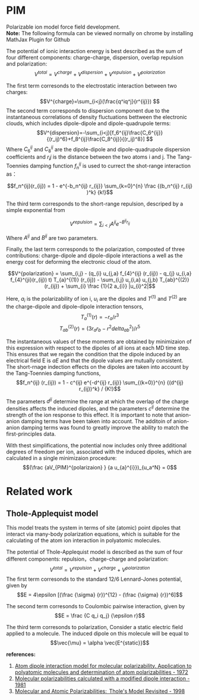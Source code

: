 # PIM
Polarizable ion model force field development.   
**Note:** The following formula can be viewed normally on chrome by installing MathJax Plugin for Github

The potential of ionic interaction energy is best described as the sum of four different components: charge-charge, dispersion, overlap repulsion and polarization:
$$V^{total}=V^{charge} + V^{dispersion} + V^{repulsion} + V^{polarization} $$

The first term corresonds to the electrostatic interaction between two charges:
$$V^{charge}=\sum_{i<j}(\frac{q^iq^j}{r^{ij}}) $$
The second term corresponds to dispersion component due to the instantaneous correlations of density fluctuations bettween the electronic clouds, which includes dipole-dipole and dipole-quadrupole terms:
$$V^{dispersion}=-\sum_{i<j}[f_6^{ij}\frac{C_6^{ij}}{(r_ij)^6}+f_8^{ij}\frac{C_8^{ij}}{(r_ij)^8}] $$
Where $C^{ij}_6$ and $C^{ij}_8$ are the dipole-dipole and dipole-quadrupole dispersion coefficients and $r_ij$ is the distance between the two atoms i and j. The Tang-Toennies damping function $f^{ij}_n$ is used to currect the shot-range interaction as：

$$f_n^{ij}(r_{ij}) = 1 - e^{-b_n^{ij} r_{ij}} \sum_{k=0}^{n} \frac {(b_n^{ij} r_{ij} )^k} {k!}$$

The third term corresponds to the short-range repulsion, descriped by a simple exponential from

$$V^{repulsion}=\sum_{i<j}A^{ij}e^{-B^{ij}r_{ij}}$$

Where $A^{ij}$ and $B^{ij}$ are two parameters.

Finally, the last term corresponds to the polarization, composted of three contributions: charge-dipole and dipole-dipole interactions a well as the energy cost for deforming the electronic cloud of the atom.

$$V^{polarization} = \sum_{i,j} - (q_{i} u_{j,a} f_{4}^{ij} (r_{ij}) - q_{j} u_{i,a} f_{4}^{ji}(r_{ij}) t) T_{a}^{(1)} (r_{ij}) - \sum_{i,j} u_{i,a} u_{j,b} T_{ab}^{(2)} (r_{ij}) + \sum_{i} \frac {1}{2 a_{i}} |u_{i}^2|$$

Here, $a_{i}$ is the polarizability of ion i, $u_{i}$ are the dipoles and $T^(1)$ and $T^(2)$ are the charge-dipole and dipole-dipole interaction tensors,
$$T_{a}^{(1)} (r) = -r_{a} / r^{3} $$
$$T_{ab}^{(2)} (r) = (3 r_{a} r_{b} - r^{2} delta_{ab}^{2})/r^{5}$$

The instantaneous values of these moments are obtained by minimizaion of this expression with respect to the dipoles of all ions at each MD time step. This ensures that we regain the condition that the dipole induced by an electrical field E is $aE$ and that the dipole values are mutually consistent. The short-rnage indection effects on the dipoles are taken into account by the Tang-Toennies damping functions,
$$f_n^{ij} (r_{ij}) = 1 - c^{ij} e^{-d^{ij} r_{ij}} \sum_{(k=0)}^{n} {(d^{ij} r_{ij})^k} / {K!}$$

The parameters $d^{ij}$ determine the range at which the overlap of the charge densities affects the induced dipoles, and the parameters $c^{ij}$ determine the strength of the ion response to this effect.  It is important to note that anion-anion damping terms have been taken into account. The additoin of anion-anion damping terms was found to greatly improve the ability to match the first-principles data.

With thest simplifications, the potential now includes only three additional degrees of freedom per ion, associated with the induced dipoles, which are calculated in a single minimizaion procedure:
$$(\frac {aV_{PIM}^{polarizaion} } {a u_{a}^{i}})_{u_a^N} = 0$$

# Related work
## Thole-Applequist model
This model treats the system in terms of site (atomic) point dipoles that interact via many-body polarization equations, which is suitable for the calculating  of the atom ion interaction in polyatomic molecules.

The potential of Thole-Applequist model is described as the sum of four different components: repulsion，charge-charge  and polarization:
$$V^{total}= V^{repulsion} + V^{charge} + V^{polarization} $$
The first term corresonds to the standard 12/6 Lennard-Jones potential, given by
$$E = 4\epsilon [(\frac {\sigma} {r})^{12} - (\frac {\sigma} {r})^6]$$

The second term corresonds to Coulombic pairwise interaction, given by
$$E = \frac {C q_i q_j} {\epsilon r}$$

The third term corresonds to polarization, Consider a static electric field applied to a molecule. The induced dipole on
this molecule will be equal to
$$\vec{\mu} = \alpha \vec{E^{static}}$$


**references:**  
1. [Atom dipole interaction model for molecular polarizability. Application to polyatomic molecules and determination of atom polarizabilities - 1972](https://pubs.acs.org/doi/abs/10.1021/ja00764a010?journalCode=jacsat)  
2. [Molecular polarizabilities calculated with a modified dipole interaction - 1981](https://www.sciencedirect.com/science/article/abs/pii/0301010481851762)  
3. [Molecular and Atomic Polarizabilities:  Thole's Model Revisited - 1998](https://pubs.acs.org/doi/abs/10.1021/jp980221f)

